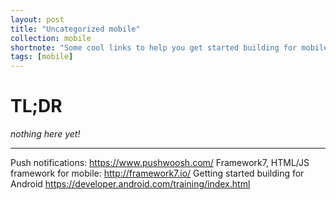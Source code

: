 ```yaml
---
layout: post
title: "Uncategorized mobile"
collection: mobile
shortnote: "Some cool links to help you get started building for mobile."
tags: [mobile]
---
```


# TL;DR
*nothing here yet!*

<hr>

Push notifications: https://www.pushwoosh.com/
Framework7, HTML/JS framework for mobile: http://framework7.io/
Getting started building for Android https://developer.android.com/training/index.html
